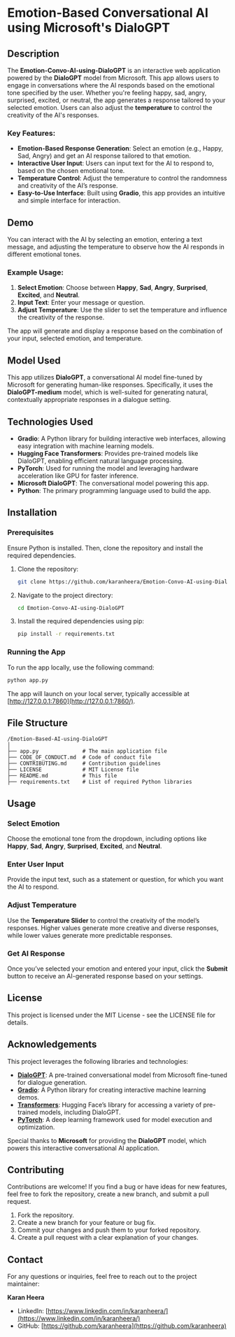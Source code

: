 # Emotion-Based Conversational AI using Microsoft's DialoGPT

## Description

The **Emotion-Convo-AI-using-DialoGPT** is an interactive web application powered by the **DialoGPT** model from Microsoft. This app allows users to engage in conversations where the AI responds based on the emotional tone specified by the user. Whether you're feeling happy, sad, angry, surprised, excited, or neutral, the app generates a response tailored to your selected emotion. Users can also adjust the **temperature** to control the creativity of the AI's responses.

### Key Features:
- **Emotion-Based Response Generation**: Select an emotion (e.g., Happy, Sad, Angry) and get an AI response tailored to that emotion.
- **Interactive User Input**: Users can input text for the AI to respond to, based on the chosen emotional tone.
- **Temperature Control**: Adjust the temperature to control the randomness and creativity of the AI’s response.
- **Easy-to-Use Interface**: Built using **Gradio**, this app provides an intuitive and simple interface for interaction.

## Demo

You can interact with the AI by selecting an emotion, entering a text message, and adjusting the temperature to observe how the AI responds in different emotional tones.

### Example Usage:
1. **Select Emotion**: Choose between **Happy**, **Sad**, **Angry**, **Surprised**, **Excited**, and **Neutral**.
2. **Input Text**: Enter your message or question.
3. **Adjust Temperature**: Use the slider to set the temperature and influence the creativity of the response.

The app will generate and display a response based on the combination of your input, selected emotion, and temperature.

## Model Used
This app utilizes **DialoGPT**, a conversational AI model fine-tuned by Microsoft for generating human-like responses. Specifically, it uses the **DialoGPT-medium** model, which is well-suited for generating natural, contextually appropriate responses in a dialogue setting.

## Technologies Used

- **Gradio**: A Python library for building interactive web interfaces, allowing easy integration with machine learning models.
- **Hugging Face Transformers**: Provides pre-trained models like DialoGPT, enabling efficient natural language processing.
- **PyTorch**: Used for running the model and leveraging hardware acceleration like GPU for faster inference.
- **Microsoft DialoGPT**: The conversational model powering this app.
- **Python**: The primary programming language used to build the app.

## Installation

### Prerequisites

Ensure Python is installed. Then, clone the repository and install the required dependencies.

1. Clone the repository:
   ```bash
   git clone https://github.com/karanheera/Emotion-Convo-AI-using-DialoGPT.git
   ```

2. Navigate to the project directory:
   ```bash
   cd Emotion-Convo-AI-using-DialoGPT
   ```

3. Install the required dependencies using pip:
   ```bash
   pip install -r requirements.txt
   ```

### Running the App

To run the app locally, use the following command:
```bash
python app.py
```

The app will launch on your local server, typically accessible at [http://127.0.0.1:7860](http://127.0.0.1:7860/).

## File Structure

```plaintext
/Emotion-Based-AI-using-DialoGPT
│
├── app.py              # The main application file
├── CODE_OF_CONDUCT.md  # Code of conduct file
├── CONTRIBUTING.md     # Contribution guidelines
├── LICENSE             # MIT License file
├── README.md           # This file
├── requirements.txt    # List of required Python libraries
```

## Usage

### Select Emotion
Choose the emotional tone from the dropdown, including options like **Happy**, **Sad**, **Angry**, **Surprised**, **Excited**, and **Neutral**.

### Enter User Input
Provide the input text, such as a statement or question, for which you want the AI to respond.

### Adjust Temperature
Use the **Temperature Slider** to control the creativity of the model’s responses. Higher values generate more creative and diverse responses, while lower values generate more predictable responses.

### Get AI Response
Once you’ve selected your emotion and entered your input, click the **Submit** button to receive an AI-generated response based on your settings.

## License

This project is licensed under the MIT License - see the LICENSE file for details.

## Acknowledgements

This project leverages the following libraries and technologies:

- **[DialoGPT](https://huggingface.co/microsoft/DialoGPT-medium)**: A pre-trained conversational model from Microsoft fine-tuned for dialogue generation.
- **[Gradio](https://gradio.app/)**: A Python library for creating interactive machine learning demos.
- **[Transformers](https://huggingface.co/transformers/)**: Hugging Face’s library for accessing a variety of pre-trained models, including DialoGPT.
- **[PyTorch](https://pytorch.org/)**: A deep learning framework used for model execution and optimization.

Special thanks to **Microsoft** for providing the **DialoGPT** model, which powers this interactive conversational AI application.

## Contributing

Contributions are welcome! If you find a bug or have ideas for new features, feel free to fork the repository, create a new branch, and submit a pull request.

1. Fork the repository.
2. Create a new branch for your feature or bug fix.
3. Commit your changes and push them to your forked repository.
4. Create a pull request with a clear explanation of your changes.

## Contact

For any questions or inquiries, feel free to reach out to the project maintainer:

**Karan Heera**  
- LinkedIn: [https://www.linkedin.com/in/karanheera/](https://www.linkedin.com/in/karanheera/)  
- GitHub: [https://github.com/karanheera](https://github.com/karanheera)
```

